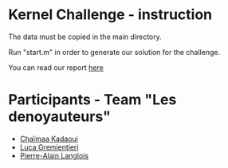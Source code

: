 # Kernel Challenge - instruction

The data must be copied in the main directory.

Run "start.m" in order to generate our solution for the challenge.

You can read our report [here](https://github.com/tormynator/kernelChallenge/blob/master/report\_KADAOUI\_GREMIENTIERI\_LANGLOIS\_kernel.pdf)

# Participants - Team "Les denoyauteurs"

* [Chaïmaa Kadaoui](https://github.com/tormynator/)
* [Luca Gremientieri](https://github.com/lucagrementieri)
* [Pierre-Alain Langlois](https://github.com/palanglois/)

